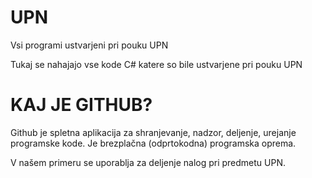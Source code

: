 # UPN
Vsi programi ustvarjeni pri pouku UPN

Tukaj se nahajajo vse kode C# katere so bile ustvarjene pri pouku UPN 



# KAJ JE GITHUB?

Github je spletna aplikacija za shranjevanje, nadzor, deljenje, urejanje programske kode. 
Je brezplačna (odprtokodna) programska oprema. 

V našem primeru se uporablja za deljenje nalog pri predmetu UPN.
